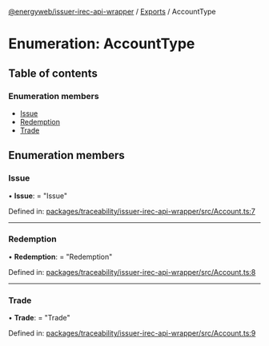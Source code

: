 [@energyweb/issuer-irec-api-wrapper](../README.md) / [Exports](../modules.md) / AccountType

# Enumeration: AccountType

## Table of contents

### Enumeration members

-   [Issue](accounttype.md#issue)
-   [Redemption](accounttype.md#redemption)
-   [Trade](accounttype.md#trade)

## Enumeration members

### Issue

• **Issue**: = "Issue"

Defined in: [packages/traceability/issuer-irec-api-wrapper/src/Account.ts:7](https://github.com/energywebfoundation/origin/blob/1ec4bda2/packages/traceability/issuer-irec-api-wrapper/src/Account.ts#L7)

---

### Redemption

• **Redemption**: = "Redemption"

Defined in: [packages/traceability/issuer-irec-api-wrapper/src/Account.ts:8](https://github.com/energywebfoundation/origin/blob/1ec4bda2/packages/traceability/issuer-irec-api-wrapper/src/Account.ts#L8)

---

### Trade

• **Trade**: = "Trade"

Defined in: [packages/traceability/issuer-irec-api-wrapper/src/Account.ts:9](https://github.com/energywebfoundation/origin/blob/1ec4bda2/packages/traceability/issuer-irec-api-wrapper/src/Account.ts#L9)
